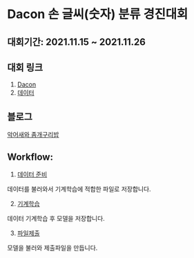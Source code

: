 # Dacon 손 글씨(숫자) 분류 경진대회

## 대회기간: 2021.11.15 ~ 2021.11.26

## 대회 링크
1. [Dacon](https://dacon.io/competitions/official/235838/overview/description)
2. [데이터](https://dacon.io/competitions/official/235838/data)

## 블로그
[악어새와 좀개구리밥](https://plover.tistory.com/)

## Workflow:

1. [데이터 준비](./plover_prep_data.ipynb)

데이터를 불러와서 기계학습에 적합한 파일로 저장합니다.

2. [기계학습](./plover_ML.ipynb)

데이터 기계학습 후 모델을 저장합니다.

3. [파일제출](./plover_submission.ipynb)

모델을 불러와 제출파일을 만듭니다.